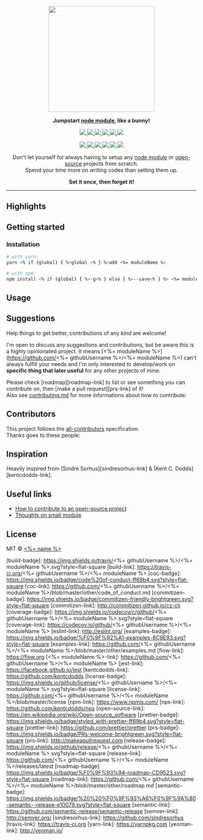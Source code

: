 <p align="center">
  <img src="https://cdn.shopify.com/s/files/1/0185/5092/products/nature-0006_large.png" width="280" />
</p>

<p align="center">
  <strong>Jumpstart <a href="https://www.npmjs.com">node module</a>, like a bunny!</strong>
</p>

<p align="center">
  <a href="https://www.npmjs.com/package/<%- moduleName %>">
    <img src="https://img.shields.io/npm/v/<%- moduleName %>.svg?style=flat-square" />
  </a>
  <a href="https://travis-ci.org/<%- githubUsername %>/<%- moduleName %>">
    <img src="https://img.shields.io/travis/<%- githubUsername %>/<%- moduleName %>/master.svg?style=flat-square" />
  </a>
  <a href="https://codecov.io/github/<%- githubUsername %>/<%- moduleName %>">
    <img src="https://img.shields.io/codecov/c/github/<%- githubUsername %>/<%- moduleName %>.svg?style=flat-square" />
  </a>
  <a href="https://david-dm.org/<%- githubUsername %>/<%- moduleName %>">
    <img src="https://david-dm.org/<%- githubUsername %>/<%- moduleName %>.svg?style=flat-square" />
  </a>
  <a href="https://github.com/prettier/prettier">
    <img src="https://img.shields.io/badge/styled_with-prettier-ff69b4.svg?style=flat-square" />
  </a>
  <a href="https://github.com/<%- githubUsername %>/<%- moduleName %>/blob/master/license">
    <img src="https://img.shields.io/github/license/<%- githubUsername %>/<%- moduleName %>.svg?style=flat-square" />
  </a>
</p>
<p align="center">
  <a href="https://github.com/semantic-release/semantic-release">
    <img src="https://img.shields.io/badge/%20%20%F0%9F%93%A6%F0%9F%9A%80-semantic--release-e10079.svg?style=flat-square" />
  </a>
  <a href="http://commitizen.github.io/cz-cli">
    <img src="https://img.shields.io/badge/commitizen-friendly-brightgreen.svg?style=flat-square" />
  </a>
  <a href="http://makeapullrequest.com">
    <img src="https://img.shields.io/badge/PRs-welcome-brightgreen.svg?style=flat-square" />
  </a>
  <a href="https://github.com/<%- githubUsername %>/<%- moduleName %>/blob/master/other/code_of_conduct.md">
    <img src="https://img.shields.io/badge/code%20of-conduct-ff69b4.svg?style=flat-square" />
  </a>
  <a href="https://github.com/<%- githubUsername %>/<%- moduleName %>/blob/master/other/roadmap.md">
    <img src="https://img.shields.io/badge/%F0%9F%93%94-roadmap-CD9523.svg?style=flat-square" />
  </a>
  <a href="https://github.com/<%- githubUsername %>/<%- moduleName %>/blob/master/other/examples.md">
    <img src="https://img.shields.io/badge/%F0%9F%92%A1-examples-8C8E93.svg?style=flat-square" />
  </a>
</p>

<p align="center">
  Don't let yourself for always having to setup any <a href="https://www.npmjs.com/">node module</a> or <a href="https://en.wikipedia.org/wiki/Open-source_software">open-source</a> projects from scratch.<br />
  Spend your time more on writing codes than setting them up.
</p>

<p align="center"><strong>Set it once, then forget it!</strong></p>

---


## Highlights


## Getting started


### Installation

```sh
# with yarn:
yarn <% if (global) { %>global <% } %>add <%= moduleName %>

# with npm: 
npm install <% if (global) { %>-g<% } else { %>--save<% } %> <%= moduleName %>
```


## Usage


## Suggestions

Help things to get better, contributions of any kind are welcome!

I'm open to discuss any suggestions and contributions, but be aware this is a highly opinionated project. It means [<%= moduleName %>](https://github.com/<%= githubUsername %>/<%= moduleName %>) can't always fulfill your needs and I'm only interested to develop/work on **specific thing that later useful** for any other projects of mine.

Please check [roadmap][roadmap-link] to list or see something you can contribute on, then [make a pull request][prs-link] of it!<br />
Also see [contributing.md](./contributing.md) for more informations about how to contribute.


## Contributors

This project follows the [all-contributors][all-contributors-link] specification.<br />
Thanks goes to these people:

<!-- ALL-CONTRIBUTORS-LIST:START - Do not remove or modify this section -->

<!-- ALL-CONTRIBUTORS-LIST:END -->


## Inspiration

Heavily inspired from [Sindre Sorhus][sindresorhus-link] & [Kent C. Dodds][kentcdodds-link].


## Useful links

- [How to contribute to an open-source project](https://egghead.io/series/how-to-contribute-to-an-open-source-project-on-github)
- [Thoughts on small module](https://github.com/sindresorhus/ama/issues/10#issuecomment-117766328)


## License

MIT &copy; [<%= name %>](<%= website %>)


[all-contributors-link]: https://github.com/kentcdodds/all-contributors
[angular-conventions-link]: https://docs.google.com/document/d/1QrDFcIiPjSLDn3EL15IJygNPiHORgU1_OOAqWjiDU5Y/edit
[babel-link]: https://babeljs.io
[build-badge]: https://img.shields.io/travis/<%= githubUsername %>/<%= moduleName %>.svg?style=flat-square
[build-link]: https://travis-ci.org/<%= githubUsername %>/<%= moduleName %>
[coc-badge]: https://img.shields.io/badge/code%20of-conduct-ff69b4.svg?style=flat-square
[coc-link]: https://github.com/<%= githubUsername %>/<%= moduleName %>/blob/master/other/code_of_conduct.md
[commitizen-badge]: https://img.shields.io/badge/commitizen-friendly-brightgreen.svg?style=flat-square
[commitizen-link]: http://commitizen.github.io/cz-cli
[coverage-badge]: https://img.shields.io/codecov/c/github/<%= githubUsername %>/<%= moduleName %>.svg?style=flat-square
[coverage-link]: https://codecov.io/github/<%= githubUsername %>/<%= moduleName %>
[eslint-link]: http://eslint.org/
[examples-badge]: https://img.shields.io/badge/%F0%9F%92%A1-examples-8C8E93.svg?style=flat-square
[examples-link]: https://github.com/<%= githubUsername %>/<%= moduleName %>/blob/master/other/examples.md
[flow-link]: https://flow.org
[<%= moduleName %>-link]: https://github.com/<%= githubUsername %>/<%= moduleName %>
[jest-link]: https://facebook.github.io/jest
[kentcdodds-link]: https://github.com/kentcdodds
[license-badge]: https://img.shields.io/github/license/<%= githubUsername %>/<%= moduleName %>.svg?style=flat-square
[license-link]: https://github.com/<%= githubUsername %>/<%= moduleName %>/blob/master/license
[npm-link]: https://www.npmjs.com/
[nps-link]: https://github.com/kentcdodds/nps
[open-source-link]: https://en.wikipedia.org/wiki/Open-source_software
[prettier-badge]: https://img.shields.io/badge/styled_with-prettier-ff69b4.svg?style=flat-square
[prettier-link]: https://github.com/prettier/prettier
[prs-badge]: https://img.shields.io/badge/PRs-welcome-brightgreen.svg?style=flat-square
[prs-link]: http://makeapullrequest.com
[release-badge]: https://img.shields.io/github/release/<%= githubUsername %>/<%= moduleName %>.svg?style=flat-square
[release-link]: https://github.com/<%= githubUsername %>/<%= moduleName %>/releases/latest
[roadmap-badge]: https://img.shields.io/badge/%F0%9F%93%94-roadmap-CD9523.svg?style=flat-square
[roadmap-link]: https://github.com/<%= githubUsername %>/<%= moduleName %>/blob/master/other/roadmap.md
[semantic-badge]: https://img.shields.io/badge/%20%20%F0%9F%93%A6%F0%9F%9A%80-semantic--release-e10079.svg?style=flat-square
[semantic-link]: https://github.com/semantic-release/semantic-release
[semver-link]: http://semver.org/
[sindresorhus-link]: https://github.com/sindresorhus
[travis-link]: https://travis-ci.org
[yarn-link]: https://yarnpkg.com
[yeoman-link]: http://yeoman.io/
